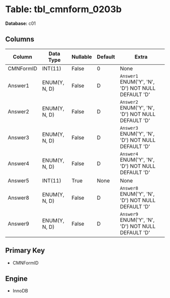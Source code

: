 # Table: tbl_cmnform_0203b

**Database:** c01

## Columns

| Column | Data Type | Nullable | Default | Extra |
|--------|-----------|----------|---------|-------|
| CMNFormID | INT(11) | False | 0 | None |
| Answer1 | ENUM(Y, N, D) | False | D | `Answer1` ENUM('Y', 'N', 'D') NOT NULL DEFAULT 'D' |
| Answer2 | ENUM(Y, N, D) | False | D | `Answer2` ENUM('Y', 'N', 'D') NOT NULL DEFAULT 'D' |
| Answer3 | ENUM(Y, N, D) | False | D | `Answer3` ENUM('Y', 'N', 'D') NOT NULL DEFAULT 'D' |
| Answer4 | ENUM(Y, N, D) | False | D | `Answer4` ENUM('Y', 'N', 'D') NOT NULL DEFAULT 'D' |
| Answer5 | INT(11) | True | None | None |
| Answer8 | ENUM(Y, N, D) | False | D | `Answer8` ENUM('Y', 'N', 'D') NOT NULL DEFAULT 'D' |
| Answer9 | ENUM(Y, N, D) | False | D | `Answer9` ENUM('Y', 'N', 'D') NOT NULL DEFAULT 'D' |

## Primary Key
- CMNFormID

## Engine
- InnoDB
